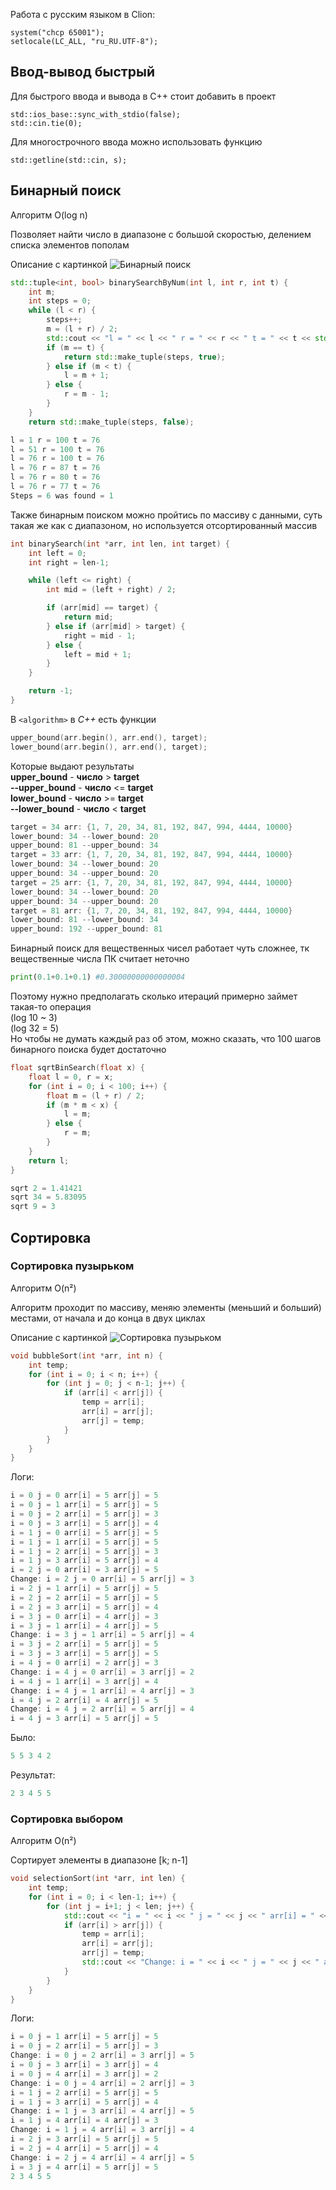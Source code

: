 Работа с русским языком в Clion:

```
system("chcp 65001");
setlocale(LC_ALL, "ru_RU.UTF-8");
```

## Ввод-вывод быстрый

Для быстрого ввода и вывода в C++ стоит добавить
в проект 

```
std::ios_base::sync_with_stdio(false);
std::cin.tie(0);
```

Для многострочного ввода можно использовать функцию

```
std::getline(std::cin, s);
```

## Бинарный поиск

Алгоритм O(log n)

Позволяет найти число в диапазоне с большой скоростью, делением списка элементов
пополам

Описание с картинкой
![Бинарный поиск](imagesWithDescription/binarySearch.jpg)

```C++
std::tuple<int, bool> binarySearchByNum(int l, int r, int t) {
    int m;
    int steps = 0;
    while (l < r) {
        steps++;
        m = (l + r) / 2;
        std::cout << "l = " << l << " r = " << r << " t = " << t << std::endl;
        if (m == t) {
            return std::make_tuple(steps, true);
        } else if (m < t) {
            l = m + 1;
        } else {
            r = m - 1;
        }
    }
    return std::make_tuple(steps, false);
```

```C++
l = 1 r = 100 t = 76
l = 51 r = 100 t = 76
l = 76 r = 100 t = 76
l = 76 r = 87 t = 76
l = 76 r = 80 t = 76
l = 76 r = 77 t = 76
Steps = 6 was found = 1
```

Также бинарным поиском можно пройтись по массиву с данными, суть такая же как с диапазоном, но
используется отсортированный массив
```C++
int binarySearch(int *arr, int len, int target) {
    int left = 0;
    int right = len-1;

    while (left <= right) {
        int mid = (left + right) / 2;

        if (arr[mid] == target) {
            return mid;
        } else if (arr[mid] > target) {
            right = mid - 1;
        } else {
            left = mid + 1;
        }
    }

    return -1;
}
```

В ```<algorithm>``` в *C++* есть функции 
```C++
upper_bound(arr.begin(), arr.end(), target);
lower_bound(arr.begin(), arr.end(), target);
```

Которые выдают результаты<br>
**upper_bound** - **число** > **target**<br>
**--upper_bound** - **число** <= **target**<br>
**lower_bound** - **число** >= **target**<br>
**--lower_bound** - **число** < **target**

```C++
target = 34 arr: {1, 7, 20, 34, 81, 192, 847, 994, 4444, 10000}
lower_bound: 34 --lower_bound: 20
upper_bound: 81 --upper_bound: 34
target = 33 arr: {1, 7, 20, 34, 81, 192, 847, 994, 4444, 10000}
lower_bound: 34 --lower_bound: 20
upper_bound: 34 --upper_bound: 20
target = 25 arr: {1, 7, 20, 34, 81, 192, 847, 994, 4444, 10000}
lower_bound: 34 --lower_bound: 20
upper_bound: 34 --upper_bound: 20
target = 81 arr: {1, 7, 20, 34, 81, 192, 847, 994, 4444, 10000}
lower_bound: 81 --lower_bound: 34
upper_bound: 192 --upper_bound: 81
```

Бинарный поиск для вещественных чисел работает чуть сложнее, тк
вещественные числа ПК считает неточно

```Python
print(0.1+0.1+0.1) #0.30000000000000004
```

Поэтому нужно предполагать сколько итераций примерно займет такая-то операция<br>
(log 10 ~ 3)<br>
(log 32 = 5)<br>
Но чтобы не думать каждый раз об этом, можно сказать, что 100 шагов бинарного поиска будет достаточно

```C++
float sqrtBinSearch(float x) {
    float l = 0, r = x;
    for (int i = 0; i < 100; i++) {
        float m = (l + r) / 2;
        if (m * m < x) {
            l = m;
        } else {
            r = m;
        }
    }
    return l;
}
```

```C++
sqrt 2 = 1.41421
sqrt 34 = 5.83095
sqrt 9 = 3
```

## Сортировка

### Сортировка пузырьком

Алгоритм O(n²)

Алгоритм проходит по массиву, 
меняю элементы (меньший и больший) местами,
от начала и до конца в двух циклах

Описание с картинкой
![Сортировка пузырьком](imagesWithDescription/bubbleSort.jpg)

```C++
void bubbleSort(int *arr, int n) {
    int temp;
    for (int i = 0; i < n; i++) {
        for (int j = 0; j < n-1; j++) {
            if (arr[i] < arr[j]) {
                temp = arr[i];
                arr[i] = arr[j];
                arr[j] = temp;
            }
        }
    }
}
```

Логи:
```C++
i = 0 j = 0 arr[i] = 5 arr[j] = 5
i = 0 j = 1 arr[i] = 5 arr[j] = 5
i = 0 j = 2 arr[i] = 5 arr[j] = 3
i = 0 j = 3 arr[i] = 5 arr[j] = 4
i = 1 j = 0 arr[i] = 5 arr[j] = 5
i = 1 j = 1 arr[i] = 5 arr[j] = 5
i = 1 j = 2 arr[i] = 5 arr[j] = 3
i = 1 j = 3 arr[i] = 5 arr[j] = 4
i = 2 j = 0 arr[i] = 3 arr[j] = 5
Change: i = 2 j = 0 arr[i] = 5 arr[j] = 3
i = 2 j = 1 arr[i] = 5 arr[j] = 5
i = 2 j = 2 arr[i] = 5 arr[j] = 5
i = 2 j = 3 arr[i] = 5 arr[j] = 4
i = 3 j = 0 arr[i] = 4 arr[j] = 3
i = 3 j = 1 arr[i] = 4 arr[j] = 5
Change: i = 3 j = 1 arr[i] = 5 arr[j] = 4
i = 3 j = 2 arr[i] = 5 arr[j] = 5
i = 3 j = 3 arr[i] = 5 arr[j] = 5
i = 4 j = 0 arr[i] = 2 arr[j] = 3
Change: i = 4 j = 0 arr[i] = 3 arr[j] = 2
i = 4 j = 1 arr[i] = 3 arr[j] = 4
Change: i = 4 j = 1 arr[i] = 4 arr[j] = 3
i = 4 j = 2 arr[i] = 4 arr[j] = 5
Change: i = 4 j = 2 arr[i] = 5 arr[j] = 4
i = 4 j = 3 arr[i] = 5 arr[j] = 5
```

Было:
```C++
5 5 3 4 2
```

Результат:
```C++
2 3 4 5 5
```

### Сортировка выбором

Алгоритм O(n²)

Сортирует элементы в диапазоне [k; n-1]

```C++
void selectionSort(int *arr, int len) {
    int temp;
    for (int i = 0; i < len-1; i++) {
        for (int j = i+1; j < len; j++) {
            std::cout << "i = " << i << " j = " << j << " arr[i] = " << arr[i] << " arr[j] = " << arr[j] << std::endl;
            if (arr[i] > arr[j]) {
                temp = arr[i];
                arr[i] = arr[j];
                arr[j] = temp;
                std::cout << "Change: i = " << i << " j = " << j << " arr[i] = " << arr[i] << " arr[j] = " << arr[j] << std::endl;
            }
        }
    }
}
```

Логи:

```C++
i = 0 j = 1 arr[i] = 5 arr[j] = 5
i = 0 j = 2 arr[i] = 5 arr[j] = 3
Change: i = 0 j = 2 arr[i] = 3 arr[j] = 5
i = 0 j = 3 arr[i] = 3 arr[j] = 4
i = 0 j = 4 arr[i] = 3 arr[j] = 2
Change: i = 0 j = 4 arr[i] = 2 arr[j] = 3
i = 1 j = 2 arr[i] = 5 arr[j] = 5
i = 1 j = 3 arr[i] = 5 arr[j] = 4
Change: i = 1 j = 3 arr[i] = 4 arr[j] = 5
i = 1 j = 4 arr[i] = 4 arr[j] = 3
Change: i = 1 j = 4 arr[i] = 3 arr[j] = 4
i = 2 j = 3 arr[i] = 5 arr[j] = 5
i = 2 j = 4 arr[i] = 5 arr[j] = 4
Change: i = 2 j = 4 arr[i] = 4 arr[j] = 5
i = 3 j = 4 arr[i] = 5 arr[j] = 5
2 3 4 5 5
```